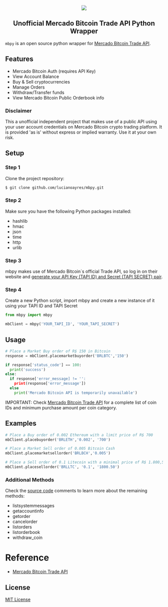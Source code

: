 <br />
<p align="center"><img src="https://user-images.githubusercontent.com/20209393/138785526-bdf71315-9ba4-4b96-9221-703f1f25df76.png" /></p>

<h2 align="center">Unofficial Mercado Bitcoin Trade API Python Wrapper</h2>

`mbpy` is an open source python wrapper for [Mercado Bitcoin Trade API](https://www.mercadobitcoin.com.br/trade-api).

## Features

- Mercado Bitcoin Auth (requires API Key)
- View Account Balance
- Buy & Sell cryptocurrencies
- Manage Orders
- Withdraw/Transfer funds
- View Mercado Bitcoin Public Orderbook info

### Disclaimer

This a unofficial independent project that makes use of a public API using your user account credentials on Mercado Bitcoin crypto trading platform. It is provided 'as is' without express or implied warranty. Use it at your own risk.

## Setup

### Step 1

Clone the project repository:

```sh
$ git clone github.com/lucianoayres/mbpy.git

```

### Step 2

Make sure you have the following Python packages installed:

- hashlib
- hmac
- json
- time
- http
- urlib

### Step 3

mbpy makes use of Mercado Bitcoin´s official Trade API, so log in on their website and [generate your API Key (TAPI ID) and Secret (TAPI SECRET) pair](https://www.mercadobitcoin.com.br/plataforma/chaves-api).

### Step 4

Create a new Python script, import mbpy and create a new instance of it using your TAPI ID and TAPI Secret

```Python
from mbpy import mbpy

mbClient = mbpy('YOUR_TAPI_ID', 'YOUR_TAPI_SECRET')
```

## Usage

```Python
# Place a Market Buy order of R$ 150 in Bitcoin
response = mbClient.placemarketbuyorder('BRLBTC','150')

if response['status_code'] == 100:
  print('success')
else:
  if response['error_message] != '':
    print(response['error_message'])
  else
    print('Mercado Bitcoin API is temporarily unavailable')
```

IMPORTANT: Check [Mercado Bitcoin Trade API](https://www.mercadobitcoin.com.br/trade-api) for a complete list of coin IDs and minimum purchase amount per coin category.

## Examples

```Python
# Place a Buy order of 0.002 Ethereum with a limit price of R$ 700
mbClient.placebuyorder('BRLETH','0.002', '700')
```

```Python
# Place a Market Sell order of 0.005 Bitcoin Cash
mbClient.placemarketsellorder('BRLBCH','0.005')
```

```Python
# Place a Sell order of 0.1 Litecoin with a minimal price of R$ 1.800,50
mbClient.placesellorder('BRLLTC', '0.1', '1800.50')
```

### Additional Methods

Check the [source code](https://github.com/lucianoayres/mbpy/blob/main/src/mbpy.py) comments to learn more about the remaining methods:

- listsystemmessages
- getaccountinfo
- getorder
- cancelorder
- listorders
- listorderbook
- withdraw_coin

# Reference

- [Mercado Bitcoin Trade API](https://www.mercadobitcoin.com.br/trade-api)

## License

[MIT License](https://github.com/lucianoayres/mbpy/blob/main/LICENSE)
